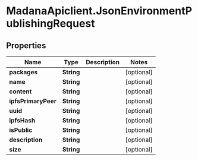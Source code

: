 # MadanaApiclient.JsonEnvironmentPublishingRequest

## Properties

Name | Type | Description | Notes
------------ | ------------- | ------------- | -------------
**packages** | **String** |  | [optional] 
**name** | **String** |  | [optional] 
**content** | **String** |  | [optional] 
**ipfsPrimaryPeer** | **String** |  | [optional] 
**uuid** | **String** |  | [optional] 
**ipfsHash** | **String** |  | [optional] 
**isPublic** | **String** |  | [optional] 
**description** | **String** |  | [optional] 
**size** | **String** |  | [optional] 


